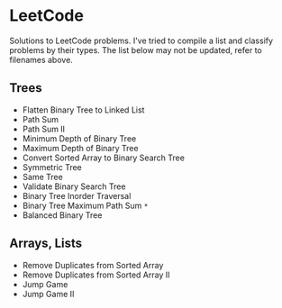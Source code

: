 # LeetCode

Solutions to LeetCode problems. I've tried to compile a list and classify problems by their types. The list below may not be updated, refer to filenames above.

## Trees
* Flatten Binary Tree to Linked List
* Path Sum
* Path Sum II
* Minimum Depth of Binary Tree
* Maximum Depth of Binary Tree
* Convert Sorted Array to Binary Search Tree
* Symmetric Tree
* Same Tree
* Validate Binary Search Tree
* Binary Tree Inorder Traversal
* Binary Tree Maximum Path Sum `*`
* Balanced Binary Tree

## Arrays, Lists
* Remove Duplicates from Sorted Array
* Remove Duplicates from Sorted Array II
* Jump Game
* Jump Game II